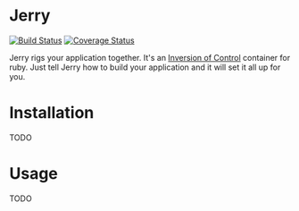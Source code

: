 Jerry
=====

[![Build Status](https://travis-ci.org/beraboris/jerry.svg?branch=master)](https://travis-ci.org/beraboris/jerry)
[![Coverage Status](https://coveralls.io/repos/beraboris/jerry/badge.png)](https://coveralls.io/r/beraboris/jerry)

Jerry rigs your application together. It's an [Inversion of Control](https://en.wikipedia.org/wiki/Inversion_of_control)
container for ruby. Just tell Jerry how to build your application and it will set it all up for you.

Installation
============

TODO

Usage
=====

TODO
